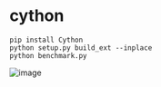 # cython
```
pip install Cython
python setup.py build_ext --inplace
python benchmark.py
```
![image](https://github.com/user-attachments/assets/fc9c6c64-0ec3-4739-8697-c832bd5a531f)
